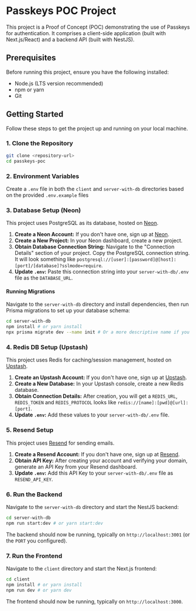 # Passkeys POC Project

This project is a Proof of Concept (POC) demonstrating the use of Passkeys for authentication.
It comprises a client-side application (built with Next.js/React) and a backend API (built with NestJS).

## Prerequisites

Before running this project, ensure you have the following installed:

*   Node.js (LTS version recommended)
*   npm or yarn
*   Git

## Getting Started

Follow these steps to get the project up and running on your local machine.

### 1. Clone the Repository

```bash
git clone <repository-url>
cd passkeys-poc
```

### 2. Environment Variables

Create a `.env` file in both the `client` and `server-with-db` directories based on the provided `.env.example` files

### 3. Database Setup (Neon)

This project uses PostgreSQL as its database, hosted on [Neon](https://neon.tech/).

1.  **Create a Neon Account:** If you don't have one, sign up at [Neon](https://neon.tech/).
2.  **Create a New Project:** In your Neon dashboard, create a new project.
3.  **Obtain Database Connection String:** Navigate to the "Connection Details" section of your project. Copy the PostgreSQL connection string. It will look something like `postgresql://[user]:[password]@[host]:[port]/[database]?sslmode=require`.
4.  **Update `.env`:** Paste this connection string into your `server-with-db/.env` file as the `DATABASE_URL`.

#### Running Migrations

Navigate to the `server-with-db` directory and install dependencies, then run Prisma migrations to set up your database schema:

```bash
cd server-with-db
npm install # or yarn install
npx prisma migrate dev --name init # Or a more descriptive name if you have existing migrations
```

### 4. Redis DB Setup (Upstash)

This project uses Redis for caching/session management, hosted on [Upstash](https://upstash.com/).

1.  **Create an Upstash Account:** If you don't have one, sign up at [Upstash](https://upstash.com/).
2.  **Create a New Database:** In your Upstash console, create a new Redis database.
3.  **Obtain Connection Details:** After creation, you will get a `REDIS_URL`, `REDIS_TOKEN` and `REDIS_PROTOCOL` looks like `redis://[name]:[pwd]@[url]:[port]`.
4.  **Update `.env`:** Add these values to your `server-with-db/.env` file.

### 5. Resend Setup

This project uses [Resend](https://resend.com/) for sending emails.

1.  **Create a Resend Account:** If you don't have one, sign up at [Resend](https://resend.com/).
2.  **Obtain API Key:** After creating your account and verifying your domain, generate an API Key from your Resend dashboard.
3.  **Update `.env`:** Add this API Key to your `server-with-db/.env` file as `RESEND_API_KEY`.

### 6. Run the Backend

Navigate to the `server-with-db` directory and start the NestJS backend:

```bash
cd server-with-db
npm run start:dev # or yarn start:dev
```

The backend should now be running, typically on `http://localhost:3001` (or the `PORT` you configured).

### 7. Run the Frontend

Navigate to the `client` directory and start the Next.js frontend:

```bash
cd client
npm install # or yarn install
npm run dev # or yarn dev
```

The frontend should now be running, typically on `http://localhost:3000`.

